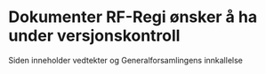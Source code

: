 # Dokumenter RF-Regi ønsker å ha under versjonskontroll

Siden inneholder vedtekter og Generalforsamlingens innkallelse
